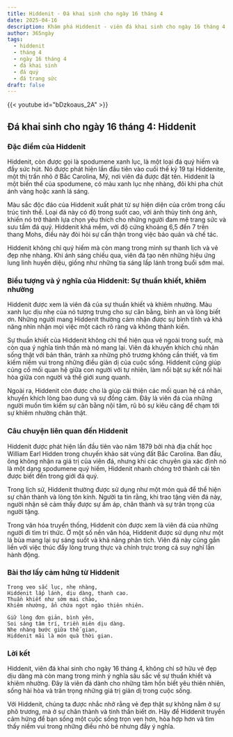 ```yaml
---
title: Hiddenit - Đá khai sinh cho ngày 16 tháng 4
date: 2025-04-16
description: Khám phá Hiddenit - viên đá khai sinh cho ngày 16 tháng 4, biểu tượng của Sự thuần khiết, khiêm nhường. Cùng tìm hiểu ý nghĩa sâu sắc của viên đá độc đáo này.
author: 365ngày
tags:
  - hiddenit
  - tháng 4
  - ngày 16 tháng 4
  - đá khai sinh
  - đá quý
  - đá trang sức
draft: false
---
```


{{< youtube id="bDzkoaus_2A" >}}

## Đá khai sinh cho ngày 16 tháng 4: Hiddenit

### Đặc điểm của Hiddenit

Hiddenit, còn được gọi là spodumene xanh lục, là một loại đá quý hiếm và đầy sức hút. Nó được phát hiện lần đầu tiên vào cuối thế kỷ 19 tại Hiddenite, một thị trấn nhỏ ở Bắc Carolina, Mỹ, nơi viên đá được đặt tên. Hiddenit là một biến thể của spodumene, có màu xanh lục nhẹ nhàng, đôi khi pha chút ánh vàng hoặc xanh lá sáng.

Màu sắc độc đáo của Hiddenit xuất phát từ sự hiện diện của crôm trong cấu trúc tinh thể. Loại đá này có độ trong suốt cao, với ánh thủy tinh óng ánh, khiến nó trở thành lựa chọn yêu thích cho những người đam mê trang sức và sưu tầm đá quý. Hiddenit khá mềm, với độ cứng khoảng 6,5 đến 7 trên thang Mohs, điều này đòi hỏi sự cẩn thận trong việc bảo quản và chế tác.

Hiddenit không chỉ quý hiếm mà còn mang trong mình sự thanh lịch và vẻ đẹp nhẹ nhàng. Khi ánh sáng chiếu qua, viên đá tạo nên những hiệu ứng lung linh huyền diệu, giống như những tia sáng lấp lánh trong buổi sớm mai.

### Biểu tượng và ý nghĩa của Hiddenit: Sự thuần khiết, khiêm nhường

Hiddenit được xem là viên đá của sự thuần khiết và khiêm nhường. Màu xanh lục dịu nhẹ của nó tượng trưng cho sự cân bằng, bình an và lòng biết ơn. Những người mang Hiddenit thường cảm nhận được sự bình tĩnh và khả năng nhìn nhận mọi việc một cách rõ ràng và không thành kiến.

Sự thuần khiết của Hiddenit không chỉ thể hiện qua vẻ ngoài trong suốt, mà còn qua ý nghĩa tinh thần mà nó mang lại. Viên đá khuyến khích chủ nhân sống thật với bản thân, tránh xa những phô trương không cần thiết, và tìm kiếm niềm vui trong những điều giản dị của cuộc sống. Hiddenit cũng giúp củng cố mối quan hệ giữa con người với tự nhiên, làm nổi bật sự kết nối hài hòa giữa con người và thế giới xung quanh.

Ngoài ra, Hiddenit còn được cho là giúp cải thiện các mối quan hệ cá nhân, khuyến khích lòng bao dung và sự đồng cảm. Đây là viên đá của những người muốn tìm kiếm sự cân bằng nội tâm, rũ bỏ sự kiêu căng để chạm tới sự khiêm nhường chân thật.

### Câu chuyện liên quan đến Hiddenit

Hiddenit được phát hiện lần đầu tiên vào năm 1879 bởi nhà địa chất học William Earl Hidden trong chuyến khảo sát vùng đất Bắc Carolina. Ban đầu, ông không nhận ra giá trị của viên đá, nhưng khi các chuyên gia xác định nó là một dạng spodumene quý hiếm, Hiddenit nhanh chóng trở thành cái tên được biết đến trong giới đá quý.

Trong lịch sử, Hiddenit thường được sử dụng như một món quà để thể hiện sự chân thành và lòng tôn kính. Người ta tin rằng, khi trao tặng viên đá này, người nhận sẽ cảm thấy được sự ấm áp, chân thành và sự trân trọng của người tặng.

Trong văn hóa truyền thống, Hiddenit còn được xem là viên đá của những người đi tìm tri thức. Ở một số nền văn hóa, Hiddenit được sử dụng như một lá bùa mang lại sự sáng suốt và khả năng phân tích. Viên đá này cũng gắn liền với việc thúc đẩy lòng trung thực và chính trực trong cả suy nghĩ lẫn hành động.

### Bài thơ lấy cảm hứng từ Hiddenit

```
Trong veo sắc lục, nhẹ nhàng,  
Hiddenit lấp lánh, dịu dàng, thanh cao.  
Thuần khiết như sớm mai chào,  
Khiêm nhường, ẩn chứa ngọt ngào thiên nhiên.  

Giữ lòng đơn giản, bình yên,  
Soi sáng tâm trí, triền miên dịu dàng.  
Nhẹ nhàng bước giữa thế gian,  
Hiddenit mãi là món quà thời gian.  
```

### Lời kết

Hiddenit, viên đá khai sinh cho ngày 16 tháng 4, không chỉ sở hữu vẻ đẹp dịu dàng mà còn mang trong mình ý nghĩa sâu sắc về sự thuần khiết và khiêm nhường. Đây là viên đá dành cho những tâm hồn biết yêu thiên nhiên, sống hài hòa và trân trọng những giá trị giản dị trong cuộc sống.

Với Hiddenit, chúng ta được nhắc nhở rằng vẻ đẹp thật sự không nằm ở sự phô trương, mà ở sự chân thành và tinh thần biết ơn. Hãy để Hiddenit truyền cảm hứng để bạn sống một cuộc sống trọn vẹn hơn, hòa hợp hơn và tìm thấy niềm vui trong những điều nhỏ bé nhưng đầy ý nghĩa.